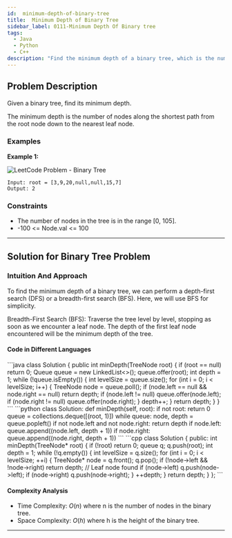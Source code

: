 ```yaml
---
id:  minimum-depth-of-binary-tree
title:  Minimum Depth of Binary Tree
sidebar_label: 0111-Minimum Depth Of Binary tree
tags:
  - Java
  - Python
  - C++
description: "Find the minimum depth of a binary tree, which is the number of nodes along the shortest path from the root node down to the nearest leaf node."
---
```


## Problem Description

Given a binary tree, find its minimum depth.

The minimum depth is the number of nodes along the shortest path from the root node down to the nearest leaf node.

### Examples

**Example 1:**

![LeetCode Problem - Binary Tree](https://assets.leetcode.com/uploads/2020/10/12/ex_depth.jpg)
```
Input: root = [3,9,20,null,null,15,7]
Output: 2
```


### Constraints

- The number of nodes in the tree is in the range [0, 105].
- -100 <= Node.val <= 100

---

## Solution for Binary Tree Problem

### Intuition And Approach

To find the minimum depth of a binary tree, we can perform a depth-first search (DFS) or a breadth-first search (BFS). Here, we will use BFS for simplicity.

Breadth-First Search (BFS): Traverse the tree level by level, stopping as soon as we encounter a leaf node. The depth of the first leaf node encountered will be the minimum depth of the tree.

<Tabs>
 <tabItem value="Recursive" label="Recursive">


#### Code in Different Languages

<Tabs>
  <TabItem value="Java" label="Java" default>
  <SolutionAuthor name="@Vipullakum007"/>
   ```java
   class Solution {
    public int minDepth(TreeNode root) {
        if (root == null) return 0;
        Queue<TreeNode> queue = new LinkedList<>();
        queue.offer(root);
        int depth = 1;
        while (!queue.isEmpty()) {
            int levelSize = queue.size();
            for (int i = 0; i < levelSize; i++) {
                TreeNode node = queue.poll();
                if (node.left == null && node.right == null) return depth;
                if (node.left != null) queue.offer(node.left);
                if (node.right != null) queue.offer(node.right);
            }
            depth++;
        }
        return depth;
    }
}
    ```

  </TabItem>
  <TabItem value="Python" label="Python">
  <SolutionAuthor name="@Vipullakum007"/>
   ```python
    class Solution:
    def minDepth(self, root):
        if not root:
            return 0
        queue = collections.deque([(root, 1)])
        while queue:
            node, depth = queue.popleft()
            if not node.left and not node.right:
                return depth
            if node.left:
                queue.append((node.left, depth + 1))
            if node.right:
                queue.append((node.right, depth + 1))
    ```

  </TabItem>
  <TabItem value="C++" label="C++">
  <SolutionAuthor name="@Vipullakum007"/>
   ```cpp
    class Solution {
public:
    int minDepth(TreeNode* root) {
        if (!root) return 0;
        queue<TreeNode*> q;
        q.push(root);
        int depth = 1;
        while (!q.empty()) {
            int levelSize = q.size();
            for (int i = 0; i < levelSize; ++i) {
                TreeNode* node = q.front();
                q.pop();
                if (!node->left && !node->right) return depth; // Leaf node found
                if (node->left) q.push(node->left);
                if (node->right) q.push(node->right);
            }
            ++depth;
        }
        return depth;
    }
};
    ```

  </TabItem>
</Tabs>

#### Complexity Analysis

- Time Complexity: $O(n)$ where n is the number of nodes in the binary tree.
- Space Complexity: $O(h)$ where h is the height of the binary tree.

</tabItem>
</Tabs>


---

